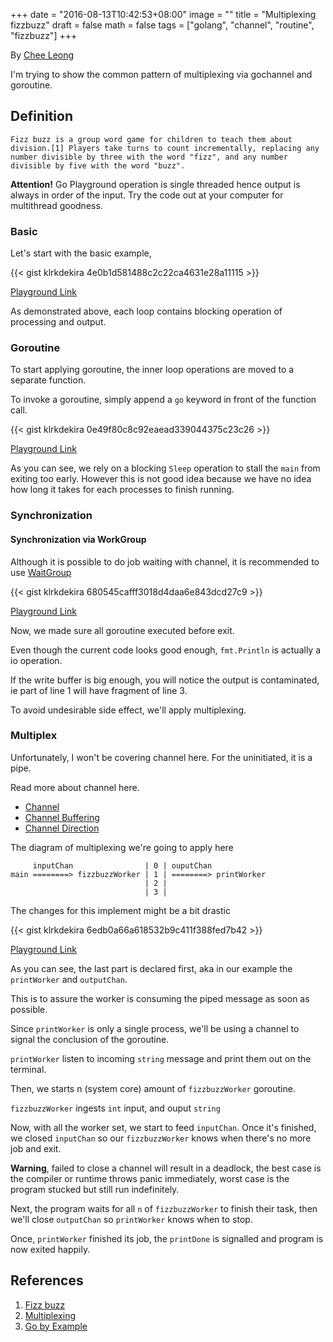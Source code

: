 +++
date = "2016-08-13T10:42:53+08:00"
image = ""
title = "Multiplexing fizzbuzz"
draft = false
math = false
tags = ["golang", "channel", "routine", "fizzbuzz"]
+++

By [Chee Leong](https://github.com/klrkdekira)

I'm trying to show the common pattern of multiplexing via gochannel and goroutine.

## Definition

```
Fizz buzz is a group word game for children to teach them about division.[1] Players take turns to count incrementally, replacing any number divisible by three with the word "fizz", and any number divisible by five with the word "buzz".
```

**Attention!** Go Playground operation is single threaded hence output is always in order of the input. Try the code out at your computer for multithread goodness.

### Basic

Let's start with the basic example,

{{< gist klrkdekira 4e0b1d581488c2c22ca4631e28a11115 >}}

[Playground Link](https://play.golang.org/p/53kVtkPKCn)

As demonstrated above, each loop contains blocking operation of processing and output.

### Goroutine

To start applying goroutine, the inner loop operations are moved to a separate function.

To invoke a goroutine, simply append a `go` keyword in front of the function call.

{{< gist klrkdekira 0e49f80c8c92eaead339044375c23c26 >}}

[Playground Link](https://play.golang.org/p/BXB6Eg9fNn)

As you can see, we rely on a blocking `Sleep` operation to stall the `main` from exiting too early. However this is not good idea because we have no idea how long it takes for each processes to finish running.

### Synchronization

#### Synchronization via WorkGroup

Although it is possible to do job waiting with channel, it is recommended to use [WaitGroup](https://golang.org/pkg/sync/#WaitGroup)

{{< gist klrkdekira 680545cafff3018d4daa6e843dcd27c9 >}}

[Playground Link](https://play.golang.org/p/9HJOVQhFjz)

Now, we made sure all goroutine executed before exit.

Even though the current code looks good enough, `fmt.Println` is actually a io operation.

If the write buffer is big enough, you will notice the output is contaminated, ie part of line 1 will have fragment of line 3.

To avoid undesirable side effect, we'll apply multiplexing.

### Multiplex

Unfortunately, I won't be covering channel here. For the uninitiated, it is a pipe.

Read more about channel here.

* [Channel](https://gobyexample.com/channels)
* [Channel Buffering](https://gobyexample.com/channel-buffering)
* [Channel Direction](https://gobyexample.com/channel-directions)

The diagram of multiplexing we're going to apply here

```
     inputChan                | 0 | ouputChan
main ========> fizzbuzzWorker | 1 | ========> printWorker
                              | 2 |
                              | 3 |
```

The changes for this implement might be a bit drastic

{{< gist klrkdekira 6edb0a66a618532b9c411f388fed7b42  >}}

[Playground Link](https://play.golang.org/p/z0ak0vaHXE)

As you can see, the last part is declared first, aka in our example the `printWorker` and `outputChan`.

This is to assure the worker is consuming the piped message as soon as possible.

Since `printWorker` is only a single process, we'll be using a channel to signal the conclusion of the goroutine.

`printWorker` listen to incoming `string` message and print them out on the terminal.

Then, we starts n (system core) amount of `fizzbuzzWorker` goroutine.

`fizzbuzzWorker` ingests `int` input, and ouput `string`

Now, with all the worker set, we start to feed `inputChan`. Once it's finished, we closed `inputChan` so our `fizzbuzzWorker` knows when there's no more job and exit.

**Warning**, failed to close a channel will result in a deadlock, the best case is the compiler or runtime throws panic immediately, worst case is the program stucked but still run indefinitely.

Next, the program waits for all `n` of `fizzbuzzWorker` to finish their task, then we'll close `outputChan` so `printWorker` knows when to stop.

Once, `printWorker` finished its job, the `printDone` is signalled and program is now exited happily.

## References

1. [Fizz buzz](https://en.wikipedia.org/wiki/Fizz_buzz)
2. [Multiplexing](https://en.wikipedia.org/wiki/Multiplexing)
3. [Go by Example](https://gobyexample.com)